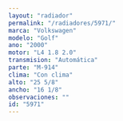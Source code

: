 ```yaml
---
layout: "radiador"
permalink: "/radiadores/5971/"
marca: "Volkswagen"
modelo: "Golf"
ano: "2000"
motor: "L4 1.8 2.0"
transmision: "Automática"
parte: "M-914"
clima: "Con clima"
alto: "25 5/8"
ancho: "16 1/8"
observaciones: ""
id: "5971"
---
```


